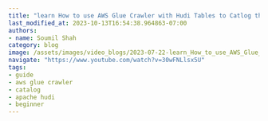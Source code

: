 ```yaml
---
title: "learn How to use AWS Glue Crawler with Hudi Tables to Catlog the Data"
last_modified_at: 2023-10-13T16:54:38.964863-07:00
authors:
- name: Soumil Shah
category: blog
image: /assets/images/video_blogs/2023-07-22-learn_How_to_use_AWS_Glue_Crawler_with_Hudi_Tables_to_Catlog_the_Data.png
navigate: "https://www.youtube.com/watch?v=30wFNLlsx5U"
tags:
- guide
- aws glue crawler
- catalog
- apache hudi
- beginner
---
```

